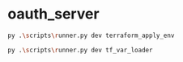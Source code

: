 # oauth_server

```sh {"id":"01HZQDVCDBDFZB5HZF6KC7NBQT"}
py .\scripts\runner.py dev terraform_apply_env
```

```sh {"id":"01HZQDSP7K81H9NERS1PAMW02H"}
py .\scripts\runner.py dev tf_var_loader
```
